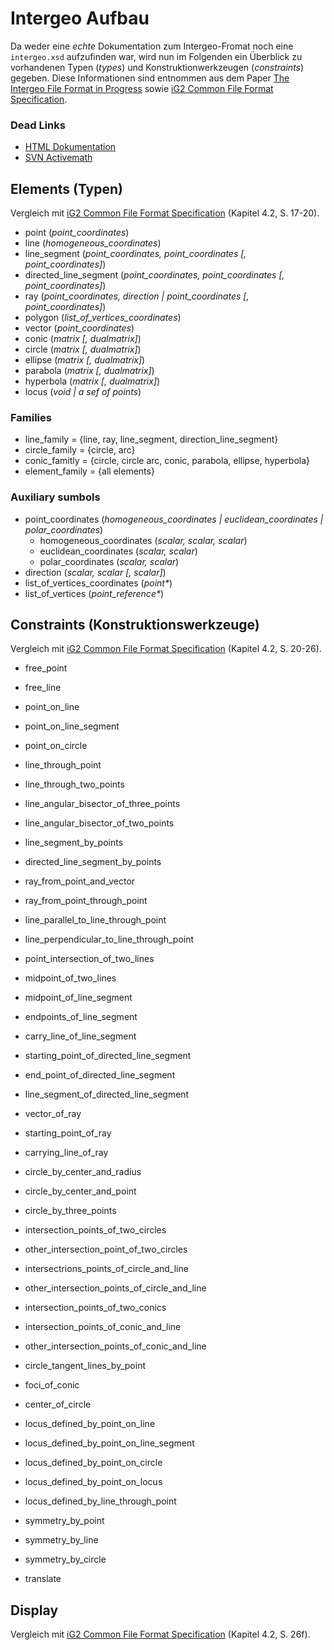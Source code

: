 # Intergeo Aufbau

Da weder eine *echte* Dokumentation zum Intergeo-Fromat noch eine `intergeo.xsd` aufzufinden war, wird nun im Folgenden ein Überblick zu vorhandenen Typen (*types*) und Konstruktionwerkzeugen (*constraints*) gegeben. Diese Informationen sind entnommen aus dem Paper [The Intergeo File Format in Progress](https://git.informatik.uni-leipzig.de/graebe/Geo-18/blob/master/Gruppe-4/doc/The%20Intergeo%20File%20Format%20in%20Progress.pdf) sowie [iG2 Common File Format Specification](https://git.informatik.uni-leipzig.de/graebe/Geo-18/blob/master/Gruppe-4/doc/i2g%20Common%20File%20Format%20Specification.pdf).

### Dead Links

* [HTML Dokumentation](http://i2geo.net/xwiki/bin/view/I2GFormat/FileFormatSymbols)
* [SVN Activemath](http://svn.activemath.org/intergeo/Format/)

## Elements (Typen)

Vergleich mit [iG2 Common File Format Specification](https://git.informatik.uni-leipzig.de/graebe/Geo-18/blob/master/Gruppe-4/doc/i2g%20Common%20File%20Format%20Specification.pdf) (Kapitel 4.2, S. 17-20).

* point (*point_coordinates*)
* line (*homogeneous_coordinates*)
* line_segment (*point_coordinates, point_coordinates [, point_coordinates]*)
* directed_line_segment (*point_coordinates, point_coordinates [, point_coordinates]*)
* ray (*point_coordinates, direction | point_coordinates [, point_coordinates]*)
* polygon (*list_of_vertices_coordinates*)
* vector (*point_coordinates*)
* conic (*matrix [, dualmatrix]*)
* circle (*matrix [, dualmatrix]*)
* ellipse (*matrix [, dualmatrix]*)
* parabola (*matrix [, dualmatrix]*)
* hyperbola (*matrix [, dualmatrix]*)
* locus (*void | a sef of points*)

### Families

* line_family = {line, ray, line_segment, direction_line_segment}
* circle_family = {circle, arc}
* conic_famitly = {circle, circle arc, conic, parabola, ellipse, hyperbola}
* element_family = {all elements}

### Auxiliary sumbols

* point_coordinates (*homogeneous_coordinates | euclidean_coordinates | polar_coordinates*)
  * homogeneous_coordinates (*scalar, scalar, scalar*)
  * euclidean_coordinates (*scalar, scalar*)
  * polar_coordinates (*scalar, scalar*)
* direction (*scalar, scalar [, scalar]*)
* list_of_vertices_coordinates (*point\**)
* list_of_vertices (*point_reference\**)

## Constraints (Konstruktionswerkzeuge)

Vergleich mit [iG2 Common File Format Specification](https://git.informatik.uni-leipzig.de/graebe/Geo-18/blob/master/Gruppe-4/doc/i2g%20Common%20File%20Format%20Specification.pdf) (Kapitel 4.2, S. 20-26).

* free_point
* free_line

* point_on_line
* point_on_line_segment
* point_on_circle
* line_through_point
* line_through_two_points
* line_angular_bisector_of_three_points
* line_angular_bisector_of_two_points
* line_segment_by_points

* directed_line_segment_by_points
* ray_from_point_and_vector
* ray_from_point_through_point
* line_parallel_to_line_through_point
* line_perpendicular_to_line_through_point
* point_intersection_of_two_lines
* midpoint_of_two_lines
* midpoint_of_line_segment
* endpoints_of_line_segment
* carry_line_of_line_segment

* starting_point_of_directed_line_segment
* end_point_of_directed_line_segment
* line_segment_of_directed_line_segment
* vector_of_ray
* starting_point_of_ray
* carrying_line_of_ray
* circle_by_center_and_radius
* circle_by_center_and_point
* circle_by_three_points
* intersection_points_of_two_circles

* other_intersection_point_of_two_circles
* intersectrions_points_of_circle_and_line
* other_intersection_points_of_circle_and_line
* intersection_points_of_two_conics
* intersection_points_of_conic_and_line
* other_intersection_points_of_conic_and_line
* circle_tangent_lines_by_point

* foci_of_conic
* center_of_circle
* locus_defined_by_point_on_line
* locus_defined_by_point_on_line_segment
* locus_defined_by_point_on_circle
* locus_defined_by_point_on_locus
* locus_defined_by_line_through_point
* symmetry_by_point
* symmetry_by_line

* symmetry_by_circle
* translate

## Display

Vergleich mit [iG2 Common File Format Specification](https://git.informatik.uni-leipzig.de/graebe/Geo-18/blob/master/Gruppe-4/doc/i2g%20Common%20File%20Format%20Specification.pdf) (Kapitel 4.2, S. 26f).